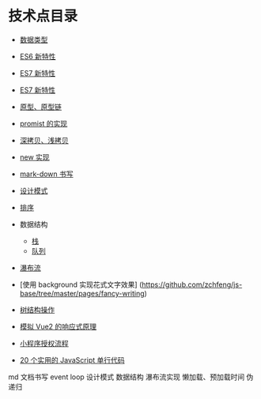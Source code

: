# 技术点目录

- [数据类型](https://github.com/zchfeng/js-base/tree/master/pages/date-type)
- [ES6 新特性](https://github.com/zchfeng/js-base/tree/master/pages/es6)
- [ES7 新特性](https://github.com/zchfeng/js-base/tree/master/pages/es7)
- [ES7 新特性](https://github.com/zchfeng/js-base/tree/master/pages/es8)
- [原型、原型链](https://github.com/zchfeng/js-base/tree/master/pages/prototype)
- [promist 的实现](https://github.com/zchfeng/js-base/tree/master/pages/my-promise)
- [深拷贝、浅拷贝](https://github.com/zchfeng/js-base/tree/master/pages/deep-copy)
- [new 实现](https://github.com/zchfeng/js-base/tree/master/pages/new)
- [mark-down 书写](https://github.com/zchfeng/js-base/tree/master/pages/mark-down)
- [设计模式](https://github.com/zchfeng/js-base/tree/master/pages/design-pattern)
- [排序](https://github.com/zchfeng/js-base/tree/master/pages/sort)
- 数据结构

  - [栈](https://github.com/zchfeng/js-base/tree/master/pages/data-structure/stack)
  - [队列](https://github.com/zchfeng/js-base/tree/master/pages/data-structure/queue)

- [瀑布流](https://github.com/zchfeng/js-base/tree/master/pages/waterfall-flow)

- [使用 background 实现花式文字效果] (https://github.com/zchfeng/js-base/tree/master/pages/fancy-writing)

- [树结构操作](https://github.com/zchfeng/js-base/tree/master/pages/tree-operation)

- [模拟 Vue2 的响应式原理](https://github.com/zchfeng/js-base/tree/master/pages/vue2-mode)

- [小程序授权流程](https://github.com/zchfeng/js-base/tree/master/pages/wx-auth)

- [20 个实用的 JavaScript 单行代码](https://github.com/zchfeng/js-base/tree/master/pages/wx-auth)

md 文档书写
event loop
设计模式
数据结构
瀑布流实现
懒加载、预加载时间
伪递归
